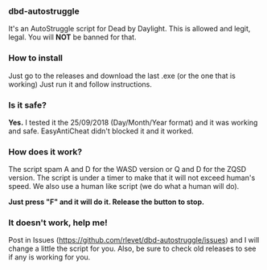 ### dbd-autostruggle
It's an AutoStruggle script for Dead by Daylight.
This is allowed and legit, legal. You will **NOT** be banned for that.

### How to install

Just go to the releases and download the last .exe (or the one that is working)
Just run it and follow instructions.

### Is it safe?

**Yes.** I tested it the 25/09/2018 (Day/Month/Year format) and it was working and safe.
EasyAntiCheat didn't blocked it and it worked.

### How does it work?

The script spam A and D for the WASD version or Q and D for the ZQSD version.
The script is under a timer to make that it will not exceed human's speed. We also use a human like script (we do what a human will do).

**Just press "F" and it will do it. Release the button to stop.**

### It doesn't work, help me!

Post in Issues (https://github.com/rlevet/dbd-autostruggle/issues) and I will change a little the script for you.
Also, be sure to check old releases to see if any is working for you.
